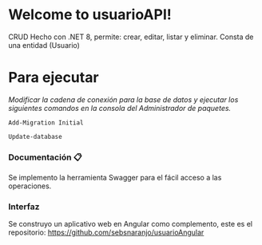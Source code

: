 # Welcome to usuarioAPI!
CRUD Hecho con .NET 8, permite: crear, editar, listar y eliminar.
Consta de una entidad (Usuario)

# Para ejecutar
_Modificar la cadena de conexión para la base de datos y ejecutar los siguientes comandos en la consola del Administrador de paquetes._

```
Add-Migration Initial
```
```
Update-database
```
### Documentación 📋
Se implemento la herramienta Swagger para el fácil acceso a las operaciones.

### Interfaz 
Se construyo un aplicativo web en Angular como complemento, este es el repositorio:
https://github.com/sebsnaranjo/usuarioAngular

